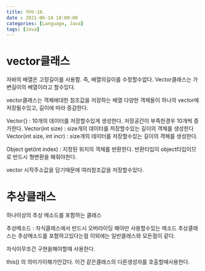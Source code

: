 ```yaml
---
title: 자바-10. 
date : 2021-06-14 10:00:00
categories: [Language, Java]
tags: [Java]
---
```



# vector클래스

자바의 배열은 고정길이를 사용함. 즉, 배열의길이를 수정할수없다.
Vector클래스는 가변길이의 배열이라고 할수있다.

vector클래스는 객체에대한 참조값을 저장하는 배열
다양한 객체들이 하나의 vector에 저장될수있고, 길이에 따라 증감한다.

Vector{}    : 10개의 데이터를 저장할수있게 생성한다. 저장공간이 부족한경우 10개씩 증가한다.
Vector(int size)  : size개의 데이터를 저장할수있는 길이의 객체를 생성한다
Vector(int size, int incr)    : size개의 데이터를 저장할수있는 길이의 객체를 생성한다.


Object get(int index)    : 지정된 위치의 객체를 반환한다. 반환타입이 object타입이므로 반드시 형변환을 해줘야한다. 

vector 시작주소값을 담기때문에 여러참조값을 저장할수있다.


# 추상클래스

하나이상의 추상 메소드를 포함하는 클래스

추상메소드 : 자식클래스에서 반드시 오버라이딩 해야만 사용할수있는 메소드
추상클래스는 추상메소드를 포함하고있다는점 이외에는 일반클래스와 모든점이 같다.

자식이무조건 구현을해야할때 사용한다.

this() 의 의미가이해가안갔다.
이건 같은클래스의 다른생성자를 호출할때사용한다.






















